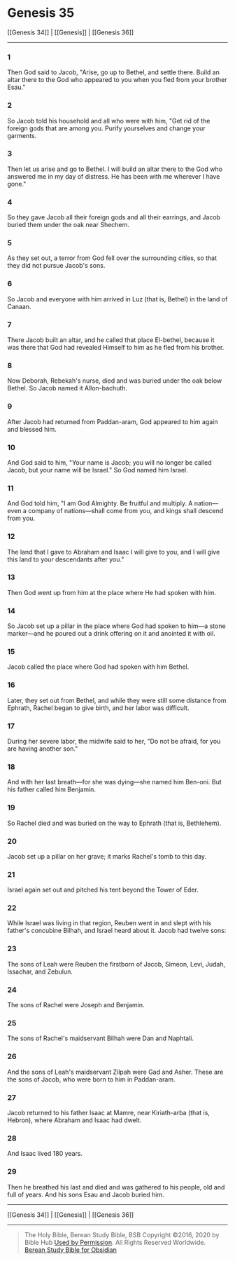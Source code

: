 # Genesis 35

[[Genesis 34]] | [[Genesis]] | [[Genesis 36]]

---

### 1
Then God said to Jacob, "Arise, go up to Bethel, and settle there. Build an altar there to the God who appeared to you when you fled from your brother Esau."

### 2
So Jacob told his household and all who were with him, "Get rid of the foreign gods that are among you. Purify yourselves and change your garments.

### 3
Then let us arise and go to Bethel. I will build an altar there to the God who answered me in my day of distress. He has been with me wherever I have gone."

### 4
So they gave Jacob all their foreign gods and all their earrings, and Jacob buried them under the oak near Shechem.

### 5
As they set out, a terror from God fell over the surrounding cities, so that they did not pursue Jacob's sons.

### 6
So Jacob and everyone with him arrived in Luz (that is, Bethel) in the land of Canaan.

### 7
There Jacob built an altar, and he called that place El-bethel, because it was there that God had revealed Himself to him as he fled from his brother.

### 8
Now Deborah, Rebekah's nurse, died and was buried under the oak below Bethel. So Jacob named it Allon-bachuth.

### 9
After Jacob had returned from Paddan-aram, God appeared to him again and blessed him.

### 10
And God said to him, "Your name is Jacob; you will no longer be called Jacob, but your name will be Israel." So God named him Israel.

### 11
And God told him, "I am God Almighty. Be fruitful and multiply. A nation—even a company of nations—shall come from you, and kings shall descend from you.

### 12
The land that I gave to Abraham and Isaac I will give to you, and I will give this land to your descendants after you."

### 13
Then God went up from him at the place where He had spoken with him.

### 14
So Jacob set up a pillar in the place where God had spoken to him—a stone marker—and he poured out a drink offering on it and anointed it with oil.

### 15
Jacob called the place where God had spoken with him Bethel.

### 16
Later, they set out from Bethel, and while they were still some distance from Ephrath, Rachel began to give birth, and her labor was difficult.

### 17
During her severe labor, the midwife said to her, "Do not be afraid, for you are having another son."

### 18
And with her last breath—for she was dying—she named him Ben-oni. But his father called him Benjamin.

### 19
So Rachel died and was buried on the way to Ephrath (that is, Bethlehem).

### 20
Jacob set up a pillar on her grave; it marks Rachel's tomb to this day.

### 21
Israel again set out and pitched his tent beyond the Tower of Eder.

### 22
While Israel was living in that region, Reuben went in and slept with his father's concubine Bilhah, and Israel heard about it. Jacob had twelve sons:

### 23
The sons of Leah were Reuben the firstborn of Jacob, Simeon, Levi, Judah, Issachar, and Zebulun.

### 24
The sons of Rachel were Joseph and Benjamin.

### 25
The sons of Rachel's maidservant Bilhah were Dan and Naphtali.

### 26
And the sons of Leah's maidservant Zilpah were Gad and Asher. These are the sons of Jacob, who were born to him in Paddan-aram.

### 27
Jacob returned to his father Isaac at Mamre, near Kiriath-arba (that is, Hebron), where Abraham and Isaac had dwelt.

### 28
And Isaac lived 180 years.

### 29
Then he breathed his last and died and was gathered to his people, old and full of years. And his sons Esau and Jacob buried him.

---

[[Genesis 34]] | [[Genesis]] | [[Genesis 36]]

---

> The Holy Bible, Berean Study Bible, BSB
> Copyright &copy;2016, 2020 by Bible Hub
> [Used by Permission](https://berean.bible/terms.htm). All Rights Reserved Worldwide.
> [Berean Study Bible for Obsidian](https://github.com/gapmiss/berean-study-bible-for-obsidian)

